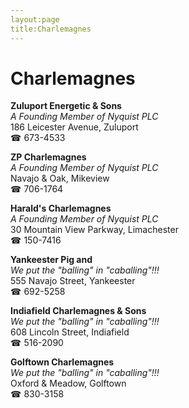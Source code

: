 ```yaml
---
layout:page
title:Charlemagnes
---
```

# Charlemagnes

**Zuluport Energetic & Sons**  
_A Founding Member of Nyquist PLC_  
186 Leicester Avenue, Zuluport  
☎ 673-4533



**ZP Charlemagnes**  
_A Founding Member of Nyquist PLC_  
Navajo & Oak, Mikeview  
☎ 706-1764



**Harald's Charlemagnes**  
_A Founding Member of Nyquist PLC_  
30 Mountain View Parkway, Limachester  
☎ 150-7416



**Yankeester Pig and**  
_We put the "balling" in "caballing"!!!_  
555 Navajo Street, Yankeester  
☎ 692-5258



**Indiafield Charlemagnes & Sons**  
_We put the "balling" in "caballing"!!!_  
608 Lincoln Street, Indiafield  
☎ 516-2090



**Golftown Charlemagnes**  
_We put the "balling" in "caballing"!!!_  
Oxford & Meadow, Golftown  
☎ 830-3158




